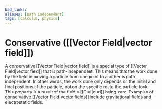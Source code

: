 ```yaml
---
bad_links: 
aliases: [path independant]
tags: [calculus, physics]
---
```

# Conservative ([[Vector Field|vector field]])

A conservative [[Vector Field|vector field]] is a special type of [[Vector Field|vector field]] that is path-independent. This means that the work done by the field in moving a particle from one point to another is path independent. In other words, the work done only depends on the initial and final positions of the particle, not on the specific route the particle took. This property is a result of the field's [[Curl|curl]] being zero. Examples of conservative [[Vector Field|vector fields]] include gravitational fields and electrostatic fields.